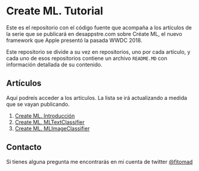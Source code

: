 # Create ML. Tutorial

Este es el repositorio con el código fuente que acompaña a los artículos de la serie que se publicará en desappstre.com sobre Créate ML, el nuevo framework que Apple presentó la pasada WWDC 2018.

Este repositorio se divide a su vez en repositorios, uno por cada artículo, y cada uno de esos repositorios contiene un archivo `README.MD` con información detallada de su contenido.

## Artículos

Aquí podreís acceder a los artículos. La lista se irá actualizando a medida que se vayan publicando.

1. [Create ML. Introducción]( http://desappstre.com/create-ml-tutorial/)
2. [Create ML. MLTextClassifier]( http://desappstre.com/create-ml-tutorial-mltextclassifier/)
3. [Create ML. MLImageClassifier](http://desappstre.com/create-ml-tutorial-mlimageclassifier/)

## Contacto

Si tienes alguna pregunta me encontrarás en mi cuenta de twitter [@fitomad](https://twitter.com/fitomad)
